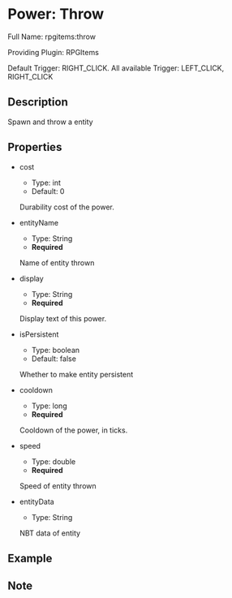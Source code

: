 # Power: Throw

Full Name: rpgitems:throw

Providing Plugin: RPGItems

Default Trigger: RIGHT_CLICK. All available Trigger: LEFT_CLICK, RIGHT_CLICK

<!-- beginCustomHeader -->
<!-- endCustomHeader -->

## Description

Spawn and throw a entity
<!-- beginCustomDescription -->
<!-- endCustomDescription -->

## Properties

* cost

  * Type: int
  * Default: 0

  Durability cost of the power.

* entityName

  * Type: String
  * **Required**

  Name of entity thrown

* display

  * Type: String
  * **Required**

  Display text of this power.

* isPersistent

  * Type: boolean
  * Default: false

  Whether to make entity persistent

* cooldown

  * Type: long
  * **Required**

  Cooldown of the power, in ticks.

* speed

  * Type: double
  * **Required**

  Speed of entity thrown

* entityData

  * Type: String

  NBT data of entity


<!-- beginCustomProperties -->
<!-- endCustomProperties -->

## Example

<!-- beginCustomExample -->
<!-- endCustomExample -->

## Note

<!-- beginCustomNote -->
<!-- endCustomNote -->